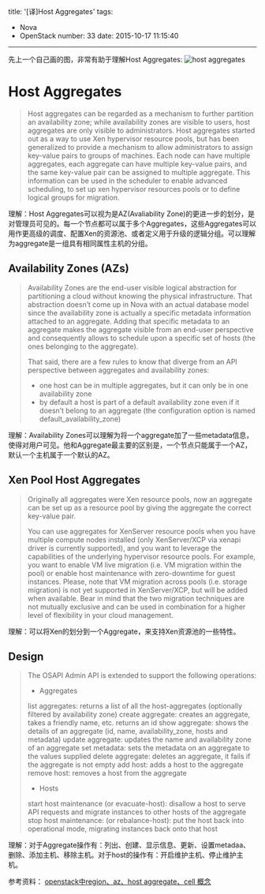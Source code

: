 title: '[译]Host Aggregates'
tags:
  - Nova
  - OpenStack
number: 33
date: 2015-10-17 11:15:40
---

先上一个自己画的图，非常有助于理解Host Aggregates:
![host aggregates](https://cloud.githubusercontent.com/assets/1736354/10556767/3a9f3156-74c0-11e5-94f2-1b8befff9aff.png)

<!--more-->
# Host Aggregates

> Host aggregates can be regarded as a mechanism to further partition an availability zone; while availability zones are visible to users, host aggregates are only visible to administrators. Host aggregates started out as a way to use Xen hypervisor resource pools, but has been generalized to provide a mechanism to allow administrators to assign key-value pairs to groups of machines. Each node can have multiple aggregates, each aggregate can have multiple key-value pairs, and the same key-value pair can be assigned to multiple aggregate. This information can be used in the scheduler to enable advanced scheduling, to set up xen hypervisor resources pools or to define logical groups for migration.

理解：Host Aggregates可以视为是AZ(Avaliability Zone)的更进一步的划分，是对管理员可见的。每一个节点都可以属于多个Aggregates，这些Aggregates可以用作更高级的调度、配置Xen的资源池、或者定义用于升级的逻辑分组。可以理解为aggregate是一组具有相同属性主机的分组。
## Availability Zones (AZs)

> Availability Zones are the end-user visible logical abstraction for partitioning a cloud without knowing the physical infrastructure. That abstraction doesn’t come up in Nova with an actual database model since the availability zone is actually a specific metadata information attached to an aggregate. Adding that specific metadata to an aggregate makes the aggregate visible from an end-user perspective and consequently allows to schedule upon a specific set of hosts (the ones belonging to the aggregate).
> 
> That said, there are a few rules to know that diverge from an API perspective between aggregates and availability zones:
> - one host can be in multiple aggregates, but it can only be in one availability zone
> - by default a host is part of a default availability zone even if it doesn’t belong to an aggregate (the configuration option is named default_availability_zone)

理解：Availability Zones可以理解为将一个aggregate加了一些metadata信息，使得对用户可见。他和Aggregate最主要的区别是，一个节点只能属于一个AZ，默认一个主机属于一个默认的AZ。
## Xen Pool Host Aggregates

> Originally all aggregates were Xen resource pools, now an aggregate can be set up as a resource pool by giving the aggregate the correct key-value pair.
> 
> You can use aggregates for XenServer resource pools when you have multiple compute nodes installed (only XenServer/XCP via xenapi driver is currently supported), and you want to leverage the capabilities of the underlying hypervisor resource pools. For example, you want to enable VM live migration (i.e. VM migration within the pool) or enable host maintenance with zero-downtime for guest instances. Please, note that VM migration across pools (i.e. storage migration) is not yet supported in XenServer/XCP, but will be added when available. Bear in mind that the two migration techniques are not mutually exclusive and can be used in combination for a higher level of flexibility in your cloud management.

理解：可以将Xen的划分到一个Aggregate，来支持Xen资源池的一些特性。
## Design

> The OSAPI Admin API is extended to support the following operations:
> - Aggregates
> 
> list aggregates: returns a list of all the host-aggregates (optionally filtered by availability zone)
> create aggregate: creates an aggregate, takes a friendly name, etc. returns an id
> show aggregate: shows the details of an aggregate (id, name, availability_zone, hosts and metadata)
> update aggregate: updates the name and availability zone of an aggregate
> set metadata: sets the metadata on an aggregate to the values supplied
> delete aggregate: deletes an aggregate, it fails if the aggregate is not empty
> add host: adds a host to the aggregate
> remove host: removes a host from the aggregate
> - Hosts
> 
> start host maintenance (or evacuate-host): disallow a host to serve API requests and migrate instances to other hosts of the aggregate
> stop host maintenance: (or rebalance-host): put the host back into operational mode, migrating instances back onto that host

理解：对于Aggregate操作有：列出、创建、显示信息、更新、设置metadaa、删除、添加主机、移除主机。对于host的操作有：开启维护主机、停止维护主机。

参考资料：
[openstack中region、az、host aggregate、cell 概念](http://www.cnblogs.com/xingyun/p/4703325.html)
